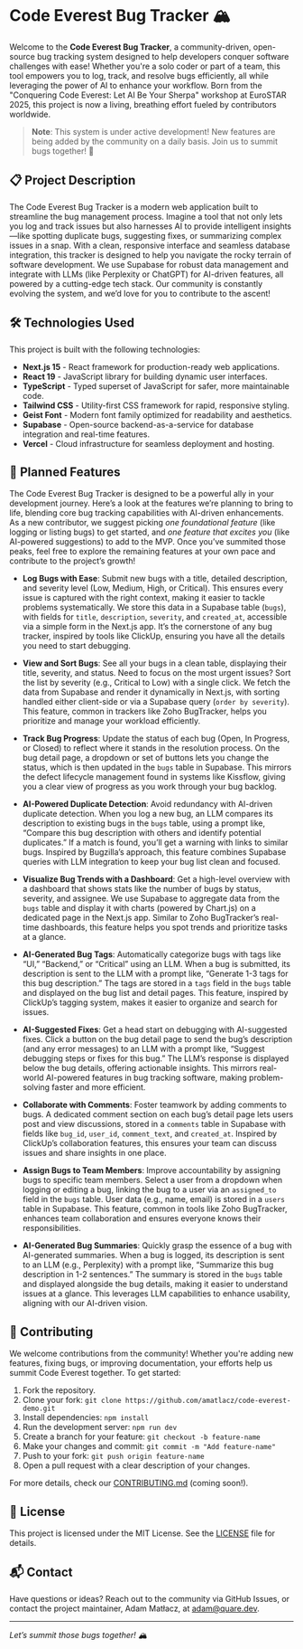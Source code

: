 # Code Everest Bug Tracker 🏔️

Welcome to the **Code Everest Bug Tracker**, a community-driven, open-source bug tracking system designed to help developers conquer software challenges with ease! Whether you're a solo coder or part of a team, this tool empowers you to log, track, and resolve bugs efficiently, all while leveraging the power of AI to enhance your workflow. Born from the "Conquering Code Everest: Let AI Be Your Sherpa" workshop at EuroSTAR 2025, this project is now a living, breathing effort fueled by contributors worldwide.

> **Note**: This system is under active development! New features are being added by the community on a daily basis. Join us to summit bugs together! 🚀

## 📋 Project Description

The Code Everest Bug Tracker is a modern web application built to streamline the bug management process. Imagine a tool that not only lets you log and track issues but also harnesses AI to provide intelligent insights—like spotting duplicate bugs, suggesting fixes, or summarizing complex issues in a snap. With a clean, responsive interface and seamless database integration, this tracker is designed to help you navigate the rocky terrain of software development. We use Supabase for robust data management and integrate with LLMs (like Perplexity or ChatGPT) for AI-driven features, all powered by a cutting-edge tech stack. Our community is constantly evolving the system, and we’d love for you to contribute to the ascent!

## 🛠️ Technologies Used

This project is built with the following technologies:

- **Next.js 15** - React framework for production-ready web applications.  
- **React 19** - JavaScript library for building dynamic user interfaces.  
- **TypeScript** - Typed superset of JavaScript for safer, more maintainable code.  
- **Tailwind CSS** - Utility-first CSS framework for rapid, responsive styling.  
- **Geist Font** - Modern font family optimized for readability and aesthetics.  
- **Supabase** - Open-source backend-as-a-service for database integration and real-time features.  
- **Vercel** - Cloud infrastructure for seamless deployment and hosting.

## 🌟 Planned Features

The Code Everest Bug Tracker is designed to be a powerful ally in your development journey. Here’s a look at the features we’re planning to bring to life, blending core bug tracking capabilities with AI-driven enhancements. As a new contributor, we suggest picking *one foundational feature* (like logging or listing bugs) to get started, and *one feature that excites you* (like AI-powered suggestions) to add to the MVP. Once you’ve summited those peaks, feel free to explore the remaining features at your own pace and contribute to the project’s growth!

- **Log Bugs with Ease**: Submit new bugs with a title, detailed description, and severity level (Low, Medium, High, or Critical). This ensures every issue is captured with the right context, making it easier to tackle problems systematically. We store this data in a Supabase table (`bugs`), with fields for `title`, `description`, `severity`, and `created_at`, accessible via a simple form in the Next.js app. It’s the cornerstone of any bug tracker, inspired by tools like ClickUp, ensuring you have all the details you need to start debugging.

- **View and Sort Bugs**: See all your bugs in a clean table, displaying their title, severity, and status. Need to focus on the most urgent issues? Sort the list by severity (e.g., Critical to Low) with a single click. We fetch the data from Supabase and render it dynamically in Next.js, with sorting handled either client-side or via a Supabase query (`order by severity`). This feature, common in trackers like Zoho BugTracker, helps you prioritize and manage your workload efficiently.

- **Track Bug Progress**: Update the status of each bug (Open, In Progress, or Closed) to reflect where it stands in the resolution process. On the bug detail page, a dropdown or set of buttons lets you change the status, which is then updated in the `bugs` table in Supabase. This mirrors the defect lifecycle management found in systems like Kissflow, giving you a clear view of progress as you work through your bug backlog.

- **AI-Powered Duplicate Detection**: Avoid redundancy with AI-driven duplicate detection. When you log a new bug, an LLM compares its description to existing bugs in the `bugs` table, using a prompt like, “Compare this bug description with others and identify potential duplicates.” If a match is found, you’ll get a warning with links to similar bugs. Inspired by Bugzilla’s approach, this feature combines Supabase queries with LLM integration to keep your bug list clean and focused.

- **Visualize Bug Trends with a Dashboard**: Get a high-level overview with a dashboard that shows stats like the number of bugs by status, severity, and assignee. We use Supabase to aggregate data from the `bugs` table and display it with charts (powered by Chart.js) on a dedicated page in the Next.js app. Similar to Zoho BugTracker’s real-time dashboards, this feature helps you spot trends and prioritize tasks at a glance.

- **AI-Generated Bug Tags**: Automatically categorize bugs with tags like “UI,” “Backend,” or “Critical” using an LLM. When a bug is submitted, its description is sent to the LLM with a prompt like, “Generate 1-3 tags for this bug description.” The tags are stored in a `tags` field in the `bugs` table and displayed on the bug list and detail pages. This feature, inspired by ClickUp’s tagging system, makes it easier to organize and search for issues.

- **AI-Suggested Fixes**: Get a head start on debugging with AI-suggested fixes. Click a button on the bug detail page to send the bug’s description (and any error messages) to an LLM with a prompt like, “Suggest debugging steps or fixes for this bug.” The LLM’s response is displayed below the bug details, offering actionable insights. This mirrors real-world AI-powered features in bug tracking software, making problem-solving faster and more efficient.

- **Collaborate with Comments**: Foster teamwork by adding comments to bugs. A dedicated comment section on each bug’s detail page lets users post and view discussions, stored in a `comments` table in Supabase with fields like `bug_id`, `user_id`, `comment_text`, and `created_at`. Inspired by ClickUp’s collaboration features, this ensures your team can discuss issues and share insights in one place.

- **Assign Bugs to Team Members**: Improve accountability by assigning bugs to specific team members. Select a user from a dropdown when logging or editing a bug, linking the bug to a user via an `assigned_to` field in the `bugs` table. User data (e.g., name, email) is stored in a `users` table in Supabase. This feature, common in tools like Zoho BugTracker, enhances team collaboration and ensures everyone knows their responsibilities.

- **AI-Generated Bug Summaries**: Quickly grasp the essence of a bug with AI-generated summaries. When a bug is logged, its description is sent to an LLM (e.g., Perplexity) with a prompt like, “Summarize this bug description in 1-2 sentences.” The summary is stored in the `bugs` table and displayed alongside the bug details, making it easier to understand issues at a glance. This leverages LLM capabilities to enhance usability, aligning with our AI-driven vision.

## 🤝 Contributing

We welcome contributions from the community! Whether you're adding new features, fixing bugs, or improving documentation, your efforts help us summit Code Everest together. To get started:

1. Fork the repository.
2. Clone your fork: `git clone https://github.com/amatlacz/code-everest-demo.git`
3. Install dependencies: `npm install`
4. Run the development server: `npm run dev`
5. Create a branch for your feature: `git checkout -b feature-name`
6. Make your changes and commit: `git commit -m "Add feature-name"`
7. Push to your fork: `git push origin feature-name`
8. Open a pull request with a clear description of your changes.

For more details, check our [CONTRIBUTING.md](CONTRIBUTING.md) (coming soon!).

## 📜 License

This project is licensed under the MIT License. See the [LICENSE](LICENSE) file for details.

## 📬 Contact

Have questions or ideas? Reach out to the community via GitHub Issues, or contact the project maintainer, Adam Matłacz, at [adam@quare.dev](mailto:adam@quare.dev).

---

*Let’s summit those bugs together! 🏔️*